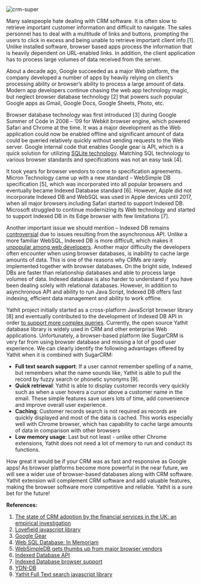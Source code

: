 ![crm-super](https://yathit-assets.storage.googleapis.com/upload/crm-powered.jpg)

Many salespeople hate dealing with CRM software. It is often slow to retrieve important customer information and difficult to navigate. The sales personnel has to deal with a multitude of links and buttons, prompting the users to click in excess and being unable to retrieve important client info [1]. Unlike installed software, browser based apps process the information that is heavily dependent on URL-enabled links. In addition, the client application has to process large volumes of data received from the server.
            
About a decade ago, Google succeeded as a major Web platform, the company developed a number of apps by heavily relying on client’s processing ability or browser’s ability to process a large amount of data. Modern app developers continue chasing the web app technology magic, but neglect browser database technology [2] that powers such popular Google apps as Gmail, Google Docs, Google Sheets, Photo, etc.

Browser database technology was first introduced [3] during Google Summer of Code in 2008  – ’09 for Webkit browser engine, which powered Safari and Chrome at the time. It was a major development as the Web application could now be enabled offline and significant amount of data could be queried relatively quickly without sending requests to the Web server. Google internal code that enables Google gear is API, which is a quick solution for utilizing [SQLite technology](https://www.sqlite.org/). Matching SQL technology to various browser standards and specifications was not an easy task [4]. 

It took years for browser vendors to come to specification agreements. Micron Technology came up with a new standard – WebSimple DB specification [5], which was incorporated into all popular browsers and eventually became Indexed Database standard [6]. However, Apple did not incorporate Indexed DB and WebSQL was used in Apple devices until 2017, when all major browsers including Safari started to support Indexed DB. Microsoft struggled to continue modernizing its Web technology and started to support Indexed DB in its Edge browser with few limitations [7].

Another important issue we should mention – Indexed DB remains [controversial](http://blog.harritronics.com/2011/04/more-thoughts-on-indexeddb-and-web-sql.html) due to issues resulting from the asynchronous API. Unlike a more familiar WebSQL, Indexed DB is more difficult, which makes it [unpopular among web developers](https://news.ycombinator.com/item?id=9978540). Another major difficulty the developers often encounter when using browser databases, is inability to cache large amounts of data. This is one of the reasons why CRMs are rarely implemented together with browser databases. On the bright side, Indexed DBs are faster than relationship databases and able to process large volumes of data. Indexed database is also harder to understand if you have been dealing solely with relational databases. However, in addition to asynchronous API and ability to run Java Script, Indexed DB offers fast indexing, efficient data management and ability to work offline. 
 
Yathit project initially started as a cross-platform JavaScript browser library [8] and eventually contributed to the development of Indexed DB API in order [to support more complex queries](https://www.w3.org/Bugs/Public/show_bug.cgi?id=20257). Currently, the open source Yathit database library is widely used in CRM and other enterprise Web applications. Unfortunately, a browser-based platform like SugarCRM is very far from using browser database and missing a lot of good user experience. We can clearly identify the following advantages offered by Yathit when it is combined with SugarCRM:

* **Full text search support**: If a user cannot remember spelling of a name, but remembers what the name sounds like, Yathit is able to pull the record by fuzzy search or phonetic synonyms [9].
* **Quick retrieval**: Yathit is able to display customer records very quickly such as when a user hovers a cursor above a customer name in the email. These simple features save users lots of time, add convenience and improve overall user experience.
* **Caching**: Customer records search is not required as records are quickly displayed and most of the data is cached. This works especially well with Chrome browser, which has capability to cache large amounts of data in comparison with other browsers
* **Low memory usage**: Last but not least - unlike other Chrome extensions, Yathit does not need a lot of memory to run and conduct its functions.

How great it would be if your CRM was as fast and responsive as Google apps! As browser platforms become more powerful in the near future, we will see a wider use of browser-based databases along with CRM software. Yathit extension will complement CRM software and add valuable features, making the browser software more competitive and reliable. Yathit is a sure bet for the future!

**References:**

1. [The state of CRM adoption by the financial services in the UK: an empirical investigation](http://www.sciencedirect.com/science/article/pii/S0378720604001296)
2. [Lovefield javascript library](https://google.github.io/lovefield/)
3. [Google Gear](http://gearsblog.blogspot.sg/2010/02/hello-html5.html)
4. [Web SQL Database: In Memoriam](https://nolanlawson.com/2014/04/26/web-sql-database-in-memoriam/)
5. [WebSimpleDB gets thumbs up from major browser vendors](https://o-micron.com/2011/11/05/websimpledb-gets-thumbs-up-from-major-browser-vendors/)
6. [Indexed Database API](https://www.w3.org/TR/IndexedDB/)
7. [Indexed Database browser support](http://caniuse.com/#feat=indexeddb)
8. [YDN-DB](https://github.com/yathit/ydn-db)
9. [Yathit Full Text search javascript library](https://github.com/yathit/ydn-db-fulltext)
